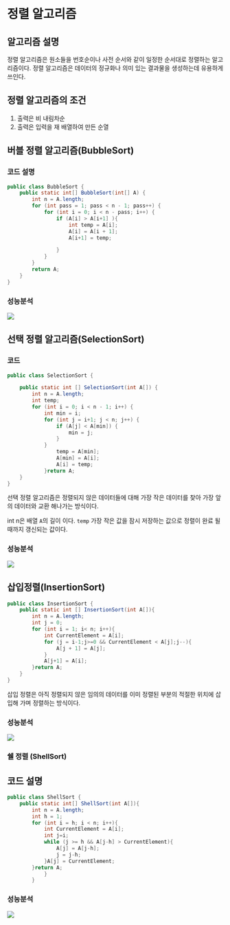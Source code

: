 # 정렬 알고리즘

## 알고리즘 설명

정렬 알고리즘은 원소들을 번호순이나 사전 순서와 같이 일정한 순서대로 정렬하는 알고리즘이다. 정렬 알고리즘은 데이터의 정규화나 의미 있는 결과물을 생성하는데 유용하게 쓰인다.

## 정렬 알고리즘의 조건 

1. 출력은 비 내림차순
3. 출력은 입력을 재 배열하여 만든 순열



## 버블 정렬 알고리즘(BubbleSort)
### 코드 설명
```java
public class BubbleSort {
    public static int[] BubbleSort(int[] A) {
        int n = A.length;
        for (int pass = 1; pass < n - 1; pass++) {
            for (int i = 0; i < n - pass; i++) {
                if (A[i] > A[i+1] ){
                    int temp = A[i];
                    A[i] = A[i + 1];
                    A[i+1] = temp;

                }
            }
        }
        return A;
    }
}
```

### 성능분석

![](https://postfiles.pstatic.net/MjAyMTA1MDRfMTU0/MDAxNjIwMTAyMzI4ODkz.kZd6ulmm71S_OQhvTheGOgq6rnHFs7TgzLQlWV9TM5Yg.8wZCkv4zCdqdi-CKEm6yDltswo4h_FhchIssZ5KP3rAg.PNG.codnjs060/%EB%B2%84%EB%B8%94.png?type=w773)
## 선택 정렬 알고리즘(SelectionSort)
### 코드 

```java
public class SelectionSort {

    public static int [] SelectionSort(int A[]) {
        int n = A.length;
        int temp;
        for (int i = 0; i < n - 1; i++) {
            int min = i;
            for (int j = i+1; j < n; j++) {
                if (A[j] < A[min]) {
                    min = j;
                }
            }
                temp = A[min];
                A[min] = A[i];
                A[i] = temp;
            }return A;
    }
}
```

선택 정렬 알고리즘은 정렬되지 않은 데이터들에 대해 가장 작은 데이터를 찾아 가장 앞의 데이터와 교환 해나가는 방식이다.


int n은 배열 `A`의 길이 이다. `temp` 가장 작은 값을 잠시 저장하는 값으로 정렬이 완료 될때까지 갱신되는 값이다.


### 성능분석
![](https://postfiles.pstatic.net/MjAyMTA1MDRfMjAx/MDAxNjIwMTAyMzI4ODcz.tQzpHsKGx-qXtykWnWlT3DuObUc85bjhKw1pSOnm2jsg.IeEa66egNQJIZbdvvcdRtzBS7mQ4RfXSbcaXLdvpMyMg.PNG.codnjs060/%EC%84%A0%ED%83%9D.png?type=w773)
## 삽입정렬(InsertionSort)

```java
public class InsertionSort {
    public static int [] InsertionSort(int A[]){
        int n = A.length;
        int j = 0;
        for (int i = 1; i< n; i++){
            int CurrentElement = A[i];
            for (j = i-1;j>=0 && CurrentElement < A[j];j--){
                A[j + 1] = A[j];
            }
            A[j+1] = A[i];
        }return A;
    }
}
```

삽입 정렬은 아직 정렬되지 않은 임의의 데이터를 이미 정렬된 부분의 적절한 위치에 삽입해 가며 정렬하는 방식이다.

### 성능분석

![](https://postfiles.pstatic.net/MjAyMTA1MDRfMTQw/MDAxNjIwMTAyMzI4ODk5._Nq4ZNRe_yYKUWiHgZJMENKN8fQsiUiNo7oIJqbK3Dgg.B40Vgt5IeGsgQpuZc-T2F124g2DNkkTOn6x19ElgNpAg.PNG.codnjs060/%EC%82%BD%EC%9E%85.png?type=w773)

### 쉘 정렬 (ShellSort)
## 코드 설명
```java
public class ShellSort {
    public static int[] ShellSort(int A[]){
        int n = A.length;
        int h = 1;
        for (int i = h; i < n; i++){
            int CurrentElement = A[i];
            int j=i;
            while (j >= h && A[j-h] > CurrentElement){
                A[j] = A[j-h];
                j = j-h;
            }A[j] = CurrentElement;
        }return A;
            }
        }

```

### 성능분석
![](https://postfiles.pstatic.net/MjAyMTA1MDRfNTcg/MDAxNjIwMTAyMzI4ODk1.I0Sh97rKGCAh3A9qV3EYk6u7DVDo-Gzqoc60Fo2LgDIg.3PR2xumGO1uVY9seMocMJbY7aVRJ1zfLQI7MNxUCT58g.PNG.codnjs060/%EC%89%98.png?type=w773)
